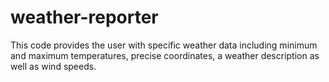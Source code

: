 # weather-reporter
This code provides the user with specific weather data including minimum and maximum temperatures, precise coordinates, a weather description as well as wind speeds. 
